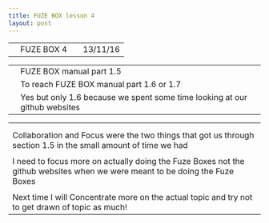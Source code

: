 ```yaml
---
title: FUZE BOX lesson 4
layout: post
---
```

<table>
  <tr>
    <td></td>
    <td>FUZE BOX 4</td>
    <td></td>
    <td>13/11/16</td>
  </tr>
</table>


<table>
  <tr>
    <td></td>
    <td>FUZE BOX manual part 1.5</td>
  </tr>
  <tr>
    <td></td>
    <td>To reach FUZE BOX manual part 1.6 or 1.7</td>
  </tr>
  <tr>
    <td></td>
    <td>Yes but only 1.6 because we spent some time looking at our github websites</td>
  </tr>
</table>


<table>
  <tr>
    <td></td>
  </tr>
  <tr>
    <td></td>
  </tr>
  <tr>
    <td>Collaboration and Focus were the two things that got us through section 1.5 in the small amount of time we had</td>
  </tr>
  <tr>
    <td></td>
  </tr>
  <tr>
    <td>I need to focus more on actually doing the Fuze Boxes not the github websites when we were meant to be doing the Fuze Boxes </td>
  </tr>
  <tr>
    <td></td>
  </tr>
  <tr>
    <td>Next time I will Concentrate more on the actual topic and try not to get drawn of topic as much!</td>
  </tr>
</table>


